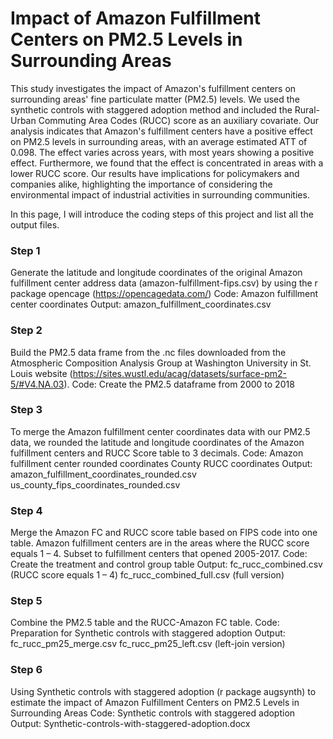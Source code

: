 # Impact of Amazon Fulfillment Centers on PM2.5 Levels in Surrounding Areas

This study investigates the impact of Amazon's fulfillment centers on surrounding areas' fine particulate matter (PM2.5) levels. We used the synthetic controls with staggered adoption method and included the Rural-Urban Commuting Area Codes (RUCC) score as an auxiliary covariate. Our analysis indicates that Amazon's fulfillment centers have a positive effect on PM2.5 levels in surrounding areas, with an average estimated ATT of 0.098. The effect varies across years, with most years showing a positive effect. Furthermore, we found that the effect is concentrated in areas with a lower RUCC score. Our results have implications for policymakers and companies alike, highlighting the importance of considering the environmental impact of industrial activities in surrounding communities.

In this page, I will introduce the coding steps of this project and list all the output files.

### Step 1
Generate the latitude and longitude coordinates of the original Amazon fulfillment center address data (amazon-fulfillment-fips.csv) by using the r package opencage (https://opencagedata.com/)
Code: Amazon fulfillment center coordinates
Output: amazon_fulfillment_coordinates.csv

### Step 2
Build the PM2.5 data frame from the .nc files downloaded from the Atmospheric Composition Analysis Group at Washington University in St. Louis website (https://sites.wustl.edu/acag/datasets/surface-pm2-5/#V4.NA.03).
Code: Create the PM2.5 dataframe from 2000 to 2018

### Step 3
To merge the Amazon fulfillment center coordinates data with our PM2.5 data, we rounded the latitude and longitude coordinates of the Amazon fulfillment centers and RUCC Score table to 3 decimals.
Code: Amazon fulfillment center rounded coordinates
County RUCC coordinates
Output: amazon_fulfillment_coordinates_rounded.csv
us_county_fips_coordinates_rounded.csv

### Step 4
Merge the Amazon FC and RUCC score table based on FIPS code into one table. 
Amazon fulfillment centers are in the areas where the RUCC score equals 1 – 4.
Subset to fulfillment centers that opened 2005-2017.
Code: Create the treatment and control group table
Output: fc_rucc_combined.csv (RUCC score equals 1 – 4)
fc_rucc_combined_full.csv (full version)

### Step 5
Combine the PM2.5 table and the RUCC-Amazon FC table.
Code: Preparation for Synthetic controls with staggered adoption
Output: fc_rucc_pm25_merge.csv
fc_rucc_pm25_left.csv (left-join version)

### Step 6
Using Synthetic controls with staggered adoption (r package augsynth) to estimate the impact of Amazon Fulfillment Centers on PM2.5 Levels in Surrounding Areas
Code: Synthetic controls with staggered adoption
Output: Synthetic-controls-with-staggered-adoption.docx
